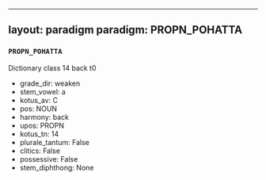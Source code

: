 
---
layout: paradigm
paradigm: PROPN_POHATTA
---
### ` PROPN_POHATTA `

Dictionary class 14 back t0
* grade_dir: weaken
* stem_vowel: a
* kotus_av: C
* pos: NOUN
* harmony: back
* upos: PROPN
* kotus_tn: 14
* plurale_tantum: False
* clitics: False
* possessive: False
* stem_diphthong: None
